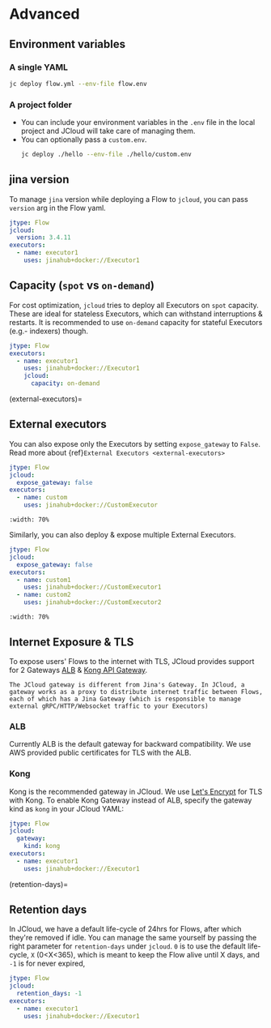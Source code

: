 # Advanced

## Environment variables

### A single YAML

```bash
jc deploy flow.yml --env-file flow.env
```

### A project folder

- You can include your environment variables in the `.env` file in the local project and JCloud will take care of managing them.
- You can optionally pass a `custom.env`.
  ```bash
  jc deploy ./hello --env-file ./hello/custom.env
  ```

## jina version

To manage `jina` version while deploying a Flow to `jcloud`, you can pass `version` arg in the Flow yaml.

```yaml
jtype: Flow
jcloud:
  version: 3.4.11
executors:
  - name: executor1
    uses: jinahub+docker://Executor1
```

## Capacity (`spot` vs `on-demand`)

For cost optimization, `jcloud` tries to deploy all Executors on `spot` capacity. These are ideal for stateless Executors, which can withstand interruptions & restarts. It is recommended to use `on-demand` capacity for stateful Executors (e.g.- indexers) though.

```yaml
jtype: Flow
executors:
  - name: executor1
    uses: jinahub+docker://Executor1
    jcloud:
      capacity: on-demand
```

(external-executors)=
## External executors

You can also expose only the Executors by setting `expose_gateway` to `False`. Read more about {ref}`External Executors <external-executors>`

```yaml
jtype: Flow
jcloud:
  expose_gateway: false
executors:
  - name: custom
    uses: jinahub+docker://CustomExecutor
```

```{figure} external-executor.png
:width: 70%
```

Similarly, you can also deploy & expose multiple External Executors.

```yaml
jtype: Flow
jcloud:
  expose_gateway: false
executors:
  - name: custom1
    uses: jinahub+docker://CustomExecutor1
  - name: custom2
    uses: jinahub+docker://CustomExecutor2
```

```{figure} external-executors-multiple.png
:width: 70%
```

## Internet Exposure & TLS

To expose users' Flows to the internet with TLS, JCloud provides support for 2 Gateways [ALB](https://aws.amazon.com/elasticloadbalancing/application-load-balancer/) & [Kong API Gateway](https://konghq.com/products/api-gateway-platform). 

```{note}
The JCloud gateway is different from Jina's Gateway. In JCloud, a gateway works as a proxy to distribute internet traffic between Flows, each of which has a Jina Gateway (which is responsible to manage external gRPC/HTTP/Websocket traffic to your Executors)
```

### ALB

Currently ALB is the default gateway for backward compatibility. We use AWS provided public certificates for TLS with the ALB.

### Kong

Kong is the recommended gateway in JCloud. We use [Let's Encrypt](https://letsencrypt.org/) for TLS with Kong. To enable Kong Gateway instead of ALB, specify the gateway kind as `kong` in your JCloud YAML:

```yaml
jtype: Flow
jcloud:
  gateway:
    kind: kong
executors:
  - name: executor1
    uses: jinahub+docker://Executor1
```

(retention-days)=
## Retention days

In JCloud, we have a default life-cycle of 24hrs for Flows, after which they're removed if idle. You can manage the same yourself by passing the right parameter for `retention-days` under `jcloud`. `0` is to use the default life-cycle, `X` (0<X<365), which is meant to keep the Flow alive until X days, and `-1` is for never expired,

```yaml
jtype: Flow
jcloud:
  retention_days: -1
executors:
  - name: executor1
    uses: jinahub+docker://Executor1
```
